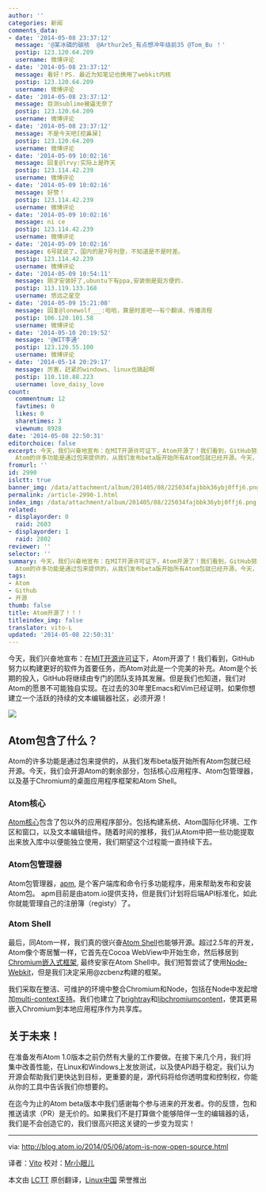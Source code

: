 ```yaml
---
author: ''
categories: 新闻
comments_data:
- date: '2014-05-08 23:37:12'
  message: '@某冰磷的碳核  @Arthur2e5_有点想冲年级前35 @Tom_Bu ！'
  postip: 123.120.64.209
  username: 微博评论
- date: '2014-05-08 23:37:12'
  message: 看好！PS. 最近为知笔记也换用了webkit内核
  postip: 123.120.64.209
  username: 微博评论
- date: '2014-05-08 23:37:12'
  message: 目测sublime被逼无奈了
  postip: 123.120.64.209
  username: 微博评论
- date: '2014-05-08 23:37:12'
  message: 不是今天吧[挖鼻屎]
  postip: 123.120.64.209
  username: 微博评论
- date: '2014-05-09 10:02:16'
  message: 回复@lrvy:实际上是昨天
  postip: 123.114.42.239
  username: 微博评论
- date: '2014-05-09 10:02:16'
  message: 好赞！
  postip: 123.114.42.239
  username: 微博评论
- date: '2014-05-09 10:02:16'
  message: ni ce
  postip: 123.114.42.239
  username: 微博评论
- date: '2014-05-09 10:02:16'
  message: 6号就说了，国内的是7号刊登，不知道是不是时差。
  postip: 123.114.42.239
  username: 微博评论
- date: '2014-05-09 10:54:11'
  message: 刚才安装好了,ubuntu下有ppa,安装倒是挺方便的.
  postip: 113.119.133.168
  username: 悠远之星空
- date: '2014-05-09 15:21:08'
  message: 回复@lonewolf___:哈哈，算是时差吧~~有个翻译、传播流程
  postip: 106.120.101.58
  username: 微博评论
- date: '2014-05-10 20:19:52'
  message: '@WIT李通'
  postip: 123.120.55.100
  username: 微博评论
- date: '2014-05-14 20:29:17'
  message: 厉害，赶紧的windows、linux也搞起啊
  postip: 110.110.88.223
  username: love_daisy_love
count:
  commentnum: 12
  favtimes: 0
  likes: 0
  sharetimes: 3
  viewnum: 8928
date: '2014-05-08 22:50:31'
editorchoice: false
excerpt: 今天，我们兴奋地宣布：在MIT开源许可证下，Atom开源了！我们看到，GitHub努力以构建更好的软件为首要任务，而Atom对此是一个完美的补充。Atom是个长期的投入，GitHub将继续由专门的团队支持其发展。但是我们也知道，我们对Atom的愿景不可能独自实现。在过去的30年里Emacs和Vim已经证明，如果你想建立一个活跃的持续的文本编辑器社区，必须开源！  Atom包含了什么？
  Atom的许多功能是通过包来提供的，从我们发布beta版开始所有Atom包就已经开源。今天，我们会开源Atom的剩余部分，包括核心应用程序、Atom包管理器，以及基于Chromium的桌面
fromurl: ''
id: 2990
islctt: true
banner_img: /data/attachment/album/201405/08/225034fajbbk36ybj0ffj6.png
permalink: /article-2990-1.html
index_img: /data/attachment/album/201405/08/225034fajbbk36ybj0ffj6.png.thumb.jpg
related:
- displayorder: 0
  raid: 2603
- displayorder: 1
  raid: 2802
reviewer: ''
selector: ''
summary: 今天，我们兴奋地宣布：在MIT开源许可证下，Atom开源了！我们看到，GitHub努力以构建更好的软件为首要任务，而Atom对此是一个完美的补充。Atom是个长期的投入，GitHub将继续由专门的团队支持其发展。但是我们也知道，我们对Atom的愿景不可能独自实现。在过去的30年里Emacs和Vim已经证明，如果你想建立一个活跃的持续的文本编辑器社区，必须开源！  Atom包含了什么？
  Atom的许多功能是通过包来提供的，从我们发布beta版开始所有Atom包就已经开源。今天，我们会开源Atom的剩余部分，包括核心应用程序、Atom包管理器，以及基于Chromium的桌面
tags:
- Atom
- Github
- 开源
thumb: false
title: Atom开源了！！！
titleindex_img: false
translator: vito-L
updated: '2014-05-08 22:50:31'
---
```


今天，我们兴奋地宣布：在[MIT开源许可证](http://choosealicense.com/licenses/mit/)下，Atom开源了！我们看到，GitHub努力以构建更好的软件为首要任务，而Atom对此是一个完美的补充。Atom是个长期的投入，GitHub将继续由专门的团队支持其发展。但是我们也知道，我们对Atom的愿景不可能独自实现。在过去的30年里Emacs和Vim已经证明，如果你想建立一个活跃的持续的文本编辑器社区，必须开源！


![](/data/attachment/album/201405/08/225034fajbbk36ybj0ffj6.png)


Atom包含了什么？
----------


Atom的许多功能是通过包来提供的，从我们发布beta版开始所有Atom包就已经开源。今天，我们会开源Atom的剩余部分，包括核心应用程序、Atom包管理器，以及基于Chromium的桌面应用程序框架和Atom Shell。


### Atom核心


[Atom核心](https://github.com/atom/atom)包含了包以外的应用程序部分。包括构建系统、Atom国际化环境、工作区和窗口，以及文本编辑组件。随着时间的推移，我们从Atom中把一些功能提取出来放入库中以便能独立使用，我们期望这个过程能一直持续下去。


### Atom包管理器


Atom包管理器，[apm](https://github.com/atom/apm), 是个客户端库和命令行多功能程序，用来帮助发布和安装Atom包。 apm目前是由atom.io提供支持，但是我们计划将后端API标准化，如此你就能管理自己的注册簿（registy）了。


### Atom Shell


最后，同Atom一样，我们真的很兴奋[Atom Shell](https://github.com/atom/atom-shell)也能够开源。超过2.5年的开发，Atom像个寄居蟹一样，它首先在Cocoa WebView中开始生命，然后移居到[Chromium嵌入式框架](https://code.google.com/p/chromiumembedded/), 最终安家在Atom Shell中。我们短暂尝试了使用[Node-Webkit](https://github.com/rogerwang/node-webkit)，但是我们决定采用@zcbenz构建的框架。


我们采取在整洁、可维护的环境中整合Chromium和Node，包括在Node中发起增加[multi-context支持](http://strongloop.com/strongblog/whats-new-node-js-v0-12-multiple-context-execution/)。我们也建立了[brightray](https://github.com/brightray/brightray)和[libchromiumcontent](https://github.com/brightray/libchromiumcontent)，使其更易嵌入Chromium到本地应用程序作为共享库。


关于未来！
-----


在准备发布Atom 1.0版本之前仍然有大量的工作要做。在接下来几个月，我们将集中改善性能，在Linux和Windows上发放测试，以及使API趋于稳定。我们认为开源会帮助我们更快达到目标，更重要的是，源代码将给你透明度和控制权，你能从你的工具中告诉我们你想要的。


在迄今为止的Atom beta版本中我们感谢每个参与进来的开发者。你的反馈，包和推送请求（PR）是无价的。如果我们不是打算做个能够陪伴一生的编辑器的话，我们是不会创造它的，我们很高兴把这关键的一步变为现实！




---


via: <http://blog.atom.io/2014/05/06/atom-is-now-open-source.html>


译者：[Vito](https://github.com/vito-L) 校对：[Mr小眼儿](http://blog.csdn.net/tinyeyeser)


本文由 [LCTT](https://github.com/LCTT/TranslateProject) 原创翻译，[Linux中国](http://linux.cn/) 荣誉推出